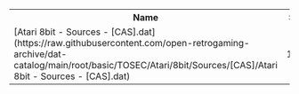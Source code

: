 <table>
<tr><th>Name</th><th>Size</th></tr>
<tr><td>
[Atari 8bit - Sources - [CAS].dat](https://raw.githubusercontent.com/open-retrogaming-archive/dat-catalog/main/root/basic/TOSEC/Atari/8bit/Sources/[CAS]/Atari 8bit - Sources - [CAS].dat)
</td><td>1285</td></tr>
</table>
